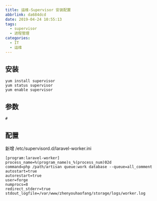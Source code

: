 ```yaml
---
title: 运维-Supervisor 安装配置
abbrlink: da684dcd
date: 2019-04-24 10:55:13
tags:
  - supervisor
  - 进程管理
categories:
  - IT
  - 运维
---
```

## 安装
```
yum install supervisor
yum status supervisor
yum enable supervisor
```

## 参数
```
#
```
## 配置
新增 /etc/supervisord.d/laravel-worker.ini
```
[program:laravel-worker]
process_name=%(program_name)s_%(process_num)02d
command=php /path/artisan queue:work database --queue=all_comment
autostart=true
autorestart=true
user=forge
numprocs=8
redirect_stderr=true
stdout_logfile=/var/www/zhenyouhaofang/storage/logs/worker.log
```
